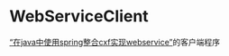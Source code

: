 # WebServiceClient
<a href="http://blog.csdn.net/dongdong9223/article/details/53169020" target="_blank">“在java中使用spring整合cxf实现webservice”</a>的客户端程序
